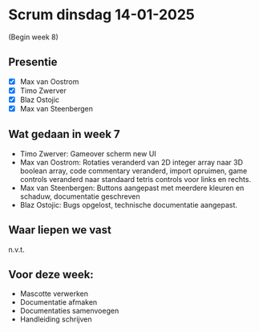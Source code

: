 # Scrum dinsdag 14-01-2025
(Begin week 8)

## Presentie
- [x] Max van Oostrom
- [x] Timo Zwerver
- [x] Blaz Ostojic
- [x] Max van Steenbergen

## Wat gedaan in week 7
- Timo Zwerver: Gameover scherm new UI
- Max van Oostrom: Rotaties veranderd van 2D integer array naar 3D boolean array, code commentary veranderd, import opruimen, game controls veranderd naar standaard tetris controls voor links en rechts.
- Max van Steenbergen: Buttons aangepast met meerdere kleuren en schaduw, documentatie geschreven
- Blaz Ostojic: Bugs opgelost, technische documentatie aangepast.

## Waar liepen we vast
n.v.t.

## Voor deze week:
- Mascotte verwerken
- Documentatie afmaken
- Documentaties samenvoegen
- Handleiding schrijven